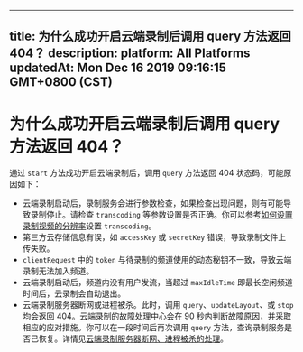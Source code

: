 
---
title: 为什么成功开启云端录制后调用 query 方法返回 404？
description: 
platform: All Platforms
updatedAt: Mon Dec 16 2019 09:16:15 GMT+0800 (CST)
---
# 为什么成功开启云端录制后调用 query 方法返回 404？
通过 `start` 方法成功开启云端录制后，调用 `query` 方法返回 404 状态码，可能原因如下：

- 云端录制启动后，录制服务会进行参数检查，如果检查出现问题，则有可能导致录制停止。请检查 `transcoding` 等参数设置是否正确。你可以参考[如何设置录制视频的分辨率](https://docs.agora.io/cn/faq/recording_video_profile)设置 `transcoding`。
- 第三方云存储信息有误，如 `accessKey` 或 `secretKey` 错误，导致录制文件上传失败。
- `clientRequest`  中的 `token` 与待录制的频道使用的动态秘钥不一致，导致云端录制无法加入频道。
- 云端录制启动后，频道内没有用户发流，当超过 `maxIdleTime` 即最长空闲频道时间后，云录制会自动退出。
- 云端录制服务器断网或进程被杀。此时，调用 `query`、`updateLayout`、或 `stop` 均会返回 404。云端录制的故障处理中心会在 90 秒内判断故障原因，并采取相应的应对措施。你可以在一段时间后再次调用 `query` 方法，查询录制服务是否已恢复。详情见[云端录制服务器断网、进程被杀的处理](../../cn/faq/high-availability.md)。
